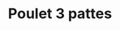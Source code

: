 ---
title: Poulet 3 pattes
description: Réseaux sociaux
resume:
  titre: Poulet 3 pattes
  court: Réseaux sociaux
identifiant:
slug:
ordre: 3
image: /img/poulet3pattes-reseaux-sociaux.jpg
i18n: fr
tall: true
draft: true
portfolios:
  - Réseaux sociaux
link:
  external: true
  url: 
draft: true
---